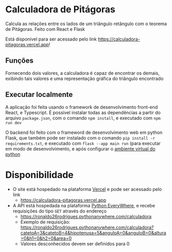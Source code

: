 # Calculadora de Pitágoras
Calcula as relações entre os lados de um triângulo retângulo com o teorema de Pitágoras. Feito com React e Flask

Está disponível para ser acessado pelo link https://calculadora-pitagoras.vercel.app!

## Funções

Fornecendo dois valores, a calculadora é capaz de encontrar os demais, exibindo tais valores e uma representação gráfica do triângulo encontrado

## Executar localmente

A aplicação foi feita usando o framework de desenvolvimento front-end React, e Typescript. É possível instalar todas as dependências a partir do arquivo `package.json`, com o comando `npm install`, e executado com `npm run dev`

O backend foi feito com o frameword de desenvolvimento web em python Flask, que também pode ser instalado com o comando `pip install -r requirements.txt`, e executado com `flask --app main run` (para executar em modo de desenvolvimento, e após configurar o [ambiente virtual do python](https://docs.python.org/pt-br/3/library/venv.html)

# Disponibilidade

* O site está hospedado na plataforma [Vercel](https://vercel.com) e pode ser acessado pelo link
  * https://calculadora-pitagoras.vercel.app
* A API está hospedada na plataforma [Python EveryWhere](https://www.pythonanywhere.com), e recebe requisições do tipo `GET` através do endereço
  * https://ronaldo26rodrigues.pythonanywhere.com/calculadora
  * Exemplo de requisição: https://ronaldo26rodrigues.pythonanywhere.com/calculadora?catetoA=3&catetoB=4&hipotenusa=5&anguloA=0&anguloB=0&altura=0&h1=0&h2=0&area=0
  * Valores desconhecidos devem ser definidos para 0
